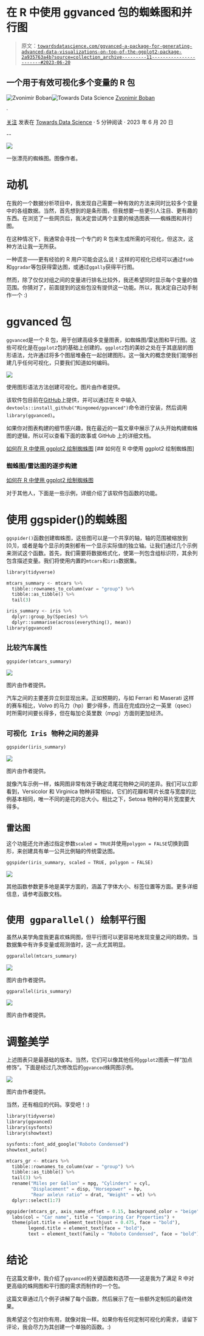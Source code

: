 # 在 R 中使用 ggvanced 包的蜘蛛图和并行图

> 原文：[`towardsdatascience.com/ggvanced-a-package-for-generating-advanced-data-visualizations-on-top-of-the-ggplot2-package-2a935763a4b?source=collection_archive---------11-----------------------#2023-06-20`](https://towardsdatascience.com/ggvanced-a-package-for-generating-advanced-data-visualizations-on-top-of-the-ggplot2-package-2a935763a4b?source=collection_archive---------11-----------------------#2023-06-20)

## 一个用于有效可视化多个变量的 R 包

[](https://medium.com/@zvonimir.boban.mef?source=post_page-----2a935763a4b--------------------------------)![Zvonimir Boban](https://medium.com/@zvonimir.boban.mef?source=post_page-----2a935763a4b--------------------------------)[](https://towardsdatascience.com/?source=post_page-----2a935763a4b--------------------------------)![Towards Data Science](https://towardsdatascience.com/?source=post_page-----2a935763a4b--------------------------------) [Zvonimir Boban](https://medium.com/@zvonimir.boban.mef?source=post_page-----2a935763a4b--------------------------------)

·

[关注](https://medium.com/m/signin?actionUrl=https%3A%2F%2Fmedium.com%2F_%2Fsubscribe%2Fuser%2Fe31978768a4e&operation=register&redirect=https%3A%2F%2Ftowardsdatascience.com%2Fggvanced-a-package-for-generating-advanced-data-visualizations-on-top-of-the-ggplot2-package-2a935763a4b&user=Zvonimir+Boban&userId=e31978768a4e&source=post_page-e31978768a4e----2a935763a4b---------------------post_header-----------) 发表在 [Towards Data Science](https://towardsdatascience.com/?source=post_page-----2a935763a4b--------------------------------) · 5 分钟阅读 · 2023 年 6 月 20 日[](https://medium.com/m/signin?actionUrl=https%3A%2F%2Fmedium.com%2F_%2Fvote%2Ftowards-data-science%2F2a935763a4b&operation=register&redirect=https%3A%2F%2Ftowardsdatascience.com%2Fggvanced-a-package-for-generating-advanced-data-visualizations-on-top-of-the-ggplot2-package-2a935763a4b&user=Zvonimir+Boban&userId=e31978768a4e&source=-----2a935763a4b---------------------clap_footer-----------)

--

[](https://medium.com/m/signin?actionUrl=https%3A%2F%2Fmedium.com%2F_%2Fbookmark%2Fp%2F2a935763a4b&operation=register&redirect=https%3A%2F%2Ftowardsdatascience.com%2Fggvanced-a-package-for-generating-advanced-data-visualizations-on-top-of-the-ggplot2-package-2a935763a4b&source=-----2a935763a4b---------------------bookmark_footer-----------)![](img/571c0055f4b47d8d0bd09ce34770e38e.png)

一张漂亮的蜘蛛图。图像作者。

# 动机

在我的一个数据分析项目中，我发现自己需要一种有效的方法来同时比较多个变量中的各组数据。当然，首先想到的是条形图，但我想要一些更引人注目、更有趣的东西。在浏览了一些网页后，我决定尝试两个主要的候选图表——蜘蛛图和并行图。

在这种情况下，我通常会寻找一个专门的 R 包来生成所需的可视化，但这次，这种方法让我一无所获。

一种谎言——更有经验的 R 用户可能会这么说！这样的可视化已经可以通过`fsmb`和`ggradar`等包获得雷达图，或通过`ggally`获得平行图。

然而，除了仅仅对组之间的变量进行排名比较外，我还希望同时显示每个变量的值范围。你猜对了，前面提到的这些包没有提供这一功能。所以，我决定自己动手制作一个 :)

# ggvanced 包

`ggvanced`是一个 R 包，用于创建高级多变量图表，如蜘蛛图/雷达图和平行图。这些可视化是在`ggplot2`包的基础上创建的。`ggplot2`包的美妙之处在于其底层的图形语法，允许通过将多个图层堆叠在一起创建图形。这一强大的概念使我们能够创建几乎任何可视化，只要我们知道如何编码。

![](img/ccf03bb570da10ccab5f025f01ba0617.png)

使用图形语法方法创建可视化。图片由作者提供。

该软件包目前在[GitHub](https://github.com/Ringomed/ggvanced)上提供，并可以通过在 R 中输入`devtools::install_github("Ringomed/ggvanced")`命令进行安装，然后调用`library(ggvanced)`。

如果你对图表构建的细节感兴趣，我在最近的一篇文章中展示了从头开始构建蜘蛛图的逻辑，所以可以查看下面的故事或 GitHub 上的详细文档。

[如何在 R 中使用 ggplot2 绘制蜘蛛图](https://towardsdatascience.com/how-to-make-a-spider-chart-in-r-using-ggplot2-85a4f1898cab?source=post_page-----2a935763a4b--------------------------------) [## 如何在 R 中使用 ggplot2 绘制蜘蛛图]

### 蜘蛛图/雷达图的逐步构建

[如何在 R 中使用 ggplot2 绘制蜘蛛图](https://towardsdatascience.com/how-to-make-a-spider-chart-in-r-using-ggplot2-85a4f1898cab?source=post_page-----2a935763a4b--------------------------------)

对于其他人，下面是一些示例，详细介绍了该软件包函数的功能。

# 使用 ggspider()的蜘蛛图

`ggspider()`函数创建蜘蛛图，这些图可以是一个共享的轴，轴的范围被缩放到[0,1]，或者是每个显示的类别都有一个显示实际值的独立轴。让我们通过几个示例来测试这个函数。首先，我们需要将数据格式化，使第一列包含组标识符，其余列包含描述变量。我们将使用内置的`mtcars`和`iris`数据集。

```py
library(tidyverse)

mtcars_summary <- mtcars %>% 
  tibble::rownames_to_column(var = "group") %>%  
  tibble::as_tibble() %>% 
  tail(3)

iris_summary <- iris %>% 
  dplyr::group_by(Species) %>% 
  dplyr::summarise(across(everything(), mean))
library(ggvanced)
```

## `比较汽车属性`

```py
ggspider(mtcars_summary)
```

![](img/215be6dc5e57f2cdc3be7fede1109815.png)

图片由作者提供。

汽车之间的主要差异立刻显现出来。正如预期的，与如 Ferrari 和 Maserati 这样的赛车相比，Volvo 的马力（hp）要少得多，而且在完成四分之一英里（qsec）时所需时间要长得多，但在每加仑英里数（mpg）方面则更加经济。

## `可视化 Iris 物种之间的差异`

```py
ggspider(iris_summary)
```

![](img/ae65a43cc69d66563bc1b55a3fd516e4.png)

图片由作者提供。

就像汽车示例一样，蛛网图非常有效于确定鸢尾花物种之间的差异。我们可以立即看到，Versicolor 和 Virginica 物种非常相似，它们的花瓣和萼片长度与宽度的比例基本相同，唯一不同的是花的总大小。相比之下，Setosa 物种的萼片宽度要大得多。

## 雷达图

这个功能还允许通过指定参数`scaled = TRUE`并使用`polygon = FALSE`切换到圆形，来创建具有单一公共比例轴的传统雷达图。

```py
ggspider(iris_summary, scaled = TRUE, polygon = FALSE)
```

![](img/e78cd4bb485f9edf241fff43b3a75539.png)

其他函数参数更多地是美学方面的，涵盖了字体大小、标签位置等方面。更多详细信息，请参考函数文档。

# `使用 ggparallel() 绘制平行图`

虽然从美学角度我更喜欢蛛网图，但平行图可以更容易地发现变量之间的趋势。当数据集中有许多变量或观测值时，这一点尤其明显。

```py
ggparallel(mtcars_summary)
```

![](img/f19182f291e102d07a14dcf5784de2a9.png)

图片由作者提供。

```py
ggparallel(iris_summary)
```

![](img/e6f9beed3783d43c64552ce3bdb9862f.png)

图片由作者提供。

# 调整美学

上述图表只是最基础的版本。当然，它们可以像其他任何`ggplot2`图表一样“加点修饰”。下面是经过几次修改后的`ggvanced`蛛网图示例。

![](img/571c0055f4b47d8d0bd09ce34770e38e.png)

图片由作者提供。

当然，还有相应的代码。享受吧！:)

```py
library(tidyverse)
library(ggvanced)
library(sysfonts)
library(showtext)

sysfonts::font_add_google("Roboto Condensed")
showtext_auto()

mtcars_gr <- mtcars %>%
  tibble::rownames_to_column(var = "group") %>%
  tibble::as_tibble() %>%
  tail(3) %>%
  rename("Miles per Gallon" = mpg, "Cylinders" = cyl,
         "Displacement" = disp, "Horsepower" = hp,
         "Rear axle\n ratio" = drat, "Weight" = wt) %>%
  dplyr::select(1:7)

ggspider(mtcars_gr, axis_name_offset = 0.15, background_color = "beige", fill_opacity = 0.15) +
  labs(col = "Car name", title = "Comparing Car Properties") +
  theme(plot.title = element_text(hjust = 0.475, face = "bold"),
        legend.title = element_text(face = "bold"),
        text = element_text(family = "Roboto Condensed", face = "bold"))
```

# 结论

在这篇文章中，我介绍了`ggvanced`的关键函数和选项——这是我为了满足 R 中对更高级的蛛网图和平行图的需求而制作的一个包。

这篇文章通过几个例子讲解了每个函数，然后展示了在一些额外定制后的最终效果。

我希望这个包对你有用，就像对我一样。如果你有任何定制可视化的需求，请留下评论，我会尽力为其创建一个单独的函数。:)
